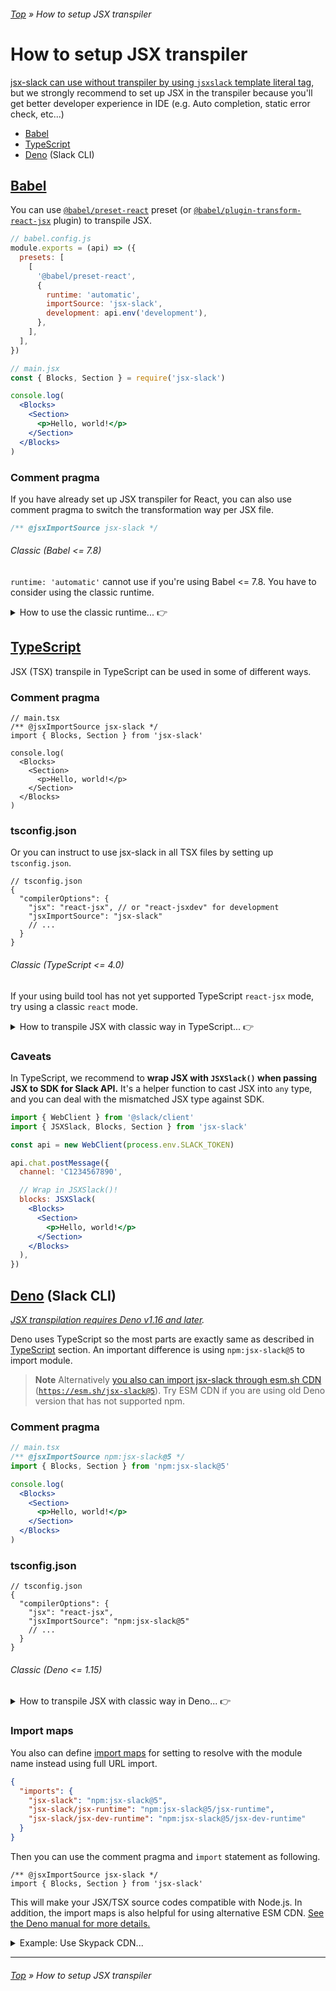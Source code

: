 ###### [Top](../README.md) &raquo; How to setup JSX transpiler

# How to setup JSX transpiler

[jsx-slack can use without transpiler by using `jsxslack` template literal tag](../README.md#user-content-quick-start-template-literal), but we strongly recommend to set up JSX in the transpiler because you'll get better developer experience in IDE (e.g. Auto completion, static error check, etc...)

- [Babel](#babel)
- [TypeScript](#typescript)
- [Deno](#deno) (Slack CLI)

## [Babel](https://babeljs.io/) <a name="user-content-babel" id="babel"></a>

You can use [`@babel/preset-react`](https://babeljs.io/docs/en/babel-preset-react) preset (or [`@babel/plugin-transform-react-jsx`](https://babeljs.io/docs/en/babel-plugin-transform-react-jsx) plugin) to transpile JSX.

```javascript
// babel.config.js
module.exports = (api) => ({
  presets: [
    [
      '@babel/preset-react',
      {
        runtime: 'automatic',
        importSource: 'jsx-slack',
        development: api.env('development'),
      },
    ],
  ],
})
```

```jsx
// main.jsx
const { Blocks, Section } = require('jsx-slack')

console.log(
  <Blocks>
    <Section>
      <p>Hello, world!</p>
    </Section>
  </Blocks>
)
```

### Comment pragma

If you have already set up JSX transpiler for React, you can also use comment pragma to switch the transformation way per JSX file.

```jsx
/** @jsxImportSource jsx-slack */
```

###### Classic (Babel <= 7.8)

`runtime: 'automatic'` cannot use if you're using Babel <= 7.8. You have to consider using the classic runtime.

<details>
<summary>How to use the classic runtime... 👉</summary>

```javascript
// babel.config.js
module.exports = (api) => ({
  presets: [
    [
      '@babel/preset-react',
      {
        runtime: 'classic',
        pragma: 'JSXSlack.h',
        pragmaFrag: 'JSXSlack.Fragment',
        development: api.env('development'),
      },
    ],
  ],
})
```

_You should always import `JSXSlack` from `jsx-slack` in every JSX._

```jsx
// main.jsx
const { JSXSlack, Blocks, Section } = require('jsx-slack')

console.log(
  <Blocks>
    <Section>
      <p>Hello, world!</p>
    </Section>
  </Blocks>
)
```

#### Comment pragma

```jsx
/** @jsx JSXSlack.h **/
/** @jsxFrag JSXSlack.Fragment **/
const { JSXSlack } = require('jsx-slack')
```

</details>

## [TypeScript](https://www.typescriptlang.org/) <a name="user-content-typescript" id="typescript"></a>

JSX (TSX) transpile in TypeScript can be used in some of different ways.

### Comment pragma

```tsx
// main.tsx
/** @jsxImportSource jsx-slack */
import { Blocks, Section } from 'jsx-slack'

console.log(
  <Blocks>
    <Section>
      <p>Hello, world!</p>
    </Section>
  </Blocks>
)
```

### tsconfig.json

Or you can instruct to use jsx-slack in all TSX files by setting up `tsconfig.json`.

```jsonc
// tsconfig.json
{
  "compilerOptions": {
    "jsx": "react-jsx", // or "react-jsxdev" for development
    "jsxImportSource": "jsx-slack"
    // ...
  }
}
```

###### Classic (TypeScript <= 4.0) <a name="user-content-typescript-classic" id="typescript-classic"></a>

If your using build tool has not yet supported TypeScript `react-jsx` mode, try using a classic `react` mode.

<details>
<summary>How to transpile JSX with classic way in TypeScript... 👉</summary>

#### Comment pragma

_You should always import `JSXSlack` from `jsx-slack` in every TSX files._

```jsx
/** @jsx JSXSlack.h **/
/** @jsxFrag JSXSlack.Fragment **/
import { JSXSlack, Blocks, Section } from 'jsx-slack'

console.log(
  JSXSlack(
    <Blocks>
      <Section>
        <p>Hello, world!</p>
      </Section>
    </Blocks>
  )
)
```

Please note that `jsxFrag` pragma is available only in [TypeScript >= 4.0](https://devblogs.microsoft.com/typescript/announcing-typescript-4-0/#custom-jsx-factories).

#### tsconfig.json

```jsonc
// tsconfig.json
{
  "compilerOptions": {
    "jsx": "react",
    "jsxFactory": "JSXSlack.h",
    // NOTE: jsxFragmentFactory is available only in TypeScript >= v4.0.
    "jsxFragmentFactory": "JSXSlack.Fragment"
    // ...
  }
}
```

</details>

### Caveats

In TypeScript, we recommend to **wrap JSX with `JSXSlack()` when passing JSX to SDK for Slack API.** It's a helper function to cast JSX into `any` type, and you can deal with the mismatched JSX type against SDK.

```jsx
import { WebClient } from '@slack/client'
import { JSXSlack, Blocks, Section } from 'jsx-slack'

const api = new WebClient(process.env.SLACK_TOKEN)

api.chat.postMessage({
  channel: 'C1234567890',

  // Wrap in JSXSlack()!
  blocks: JSXSlack(
    <Blocks>
      <Section>
        <p>Hello, world!</p>
      </Section>
    </Blocks>
  ),
})
```

## [Deno](https://deno.land/) (Slack CLI) <a name="user-content-deno" id="deno"></a>

_[JSX transpilation requires Deno v1.16 and later](https://deno.com/blog/v1.16#support-for-new-jsx-transforms)._

Deno uses TypeScript so the most parts are exactly same as described in [TypeScript](#typescript) section. An important difference is using `npm:jsx-slack@5` to import module.

> **Note**
> Alternatively [you also can import jsx-slack through esm.sh CDN](https://deno.land/manual@v1.28.1/node/cdns#esmsh) ([`https://esm.sh/jsx-slack@5`](https://esm.sh/jsx-slack@5)). Try ESM CDN if you are using old Deno version that has not supported npm.

### Comment pragma

```jsx
// main.tsx
/** @jsxImportSource npm:jsx-slack@5 */
import { Blocks, Section } from 'npm:jsx-slack@5'

console.log(
  <Blocks>
    <Section>
      <p>Hello, world!</p>
    </Section>
  </Blocks>
)
```

### tsconfig.json

```jsonc
// tsconfig.json
{
  "compilerOptions": {
    "jsx": "react-jsx",
    "jsxImportSource": "npm:jsx-slack@5"
    // ...
  }
}
```

###### Classic (Deno <= 1.15) <a name="user-content-deno-classic" id="deno-classic"></a>

<details>
<summary>How to transpile JSX with classic way in Deno... 👉</summary>

#### Comment pragma

_You should always import `JSXSlack` from `npm:jsx-slack@5` in every TSX files._

```jsx
/** @jsx JSXSlack.h **/
/** @jsxFrag JSXSlack.Fragment **/
import { JSXSlack, Blocks, Section } from 'npm:jsx-slack@5'

console.log(
  <Blocks>
    <Section>
      <p>Hello, world!</p>
    </Section>
  </Blocks>
)
```

#### tsconfig.json

```jsonc
// tsconfig.json
{
  "compilerOptions": {
    "jsx": "react",
    "jsxFactory": "JSXSlack.h",
    "jsxFragmentFactory": "JSXSlack.Fragment"
    // ...
  }
}
```

</details>

### Import maps

You also can define [import maps](https://deno.land/manual/linking_to_external_code/import_maps) for setting to resolve with the module name instead using full URL import.

```json
{
  "imports": {
    "jsx-slack": "npm:jsx-slack@5",
    "jsx-slack/jsx-runtime": "npm:jsx-slack@5/jsx-runtime",
    "jsx-slack/jsx-dev-runtime": "npm:jsx-slack@5/jsx-dev-runtime"
  }
}
```

Then you can use the comment pragma and `import` statement as following.

```tsx
/** @jsxImportSource jsx-slack */
import { Blocks, Section } from 'jsx-slack'
```

This will make your JSX/TSX source codes compatible with Node.js. In addition, the import maps is also helpful for using alternative ESM CDN. [See the Deno manual for more details.](https://deno.land/manual@v1.16.0/jsx_dom/jsx#using-an-import-map)

<details>
<summary>Example: Use Skypack CDN...</summary>

```json
{
  "imports": {
    "jsx-slack": "https://cdn.skypack.dev/jsx-slack?dts",
    "jsx-slack/jsx-runtime": "https://cdn.skypack.dev/jsx-slack/jsx-runtime?dts",
    "jsx-slack/jsx-dev-runtime": "https://cdn.skypack.dev/jsx-slack/jsx-dev-runtime?dts"
  }
}
```

</details>

---

###### [Top](../README.md) &raquo; How to setup JSX transpiler
